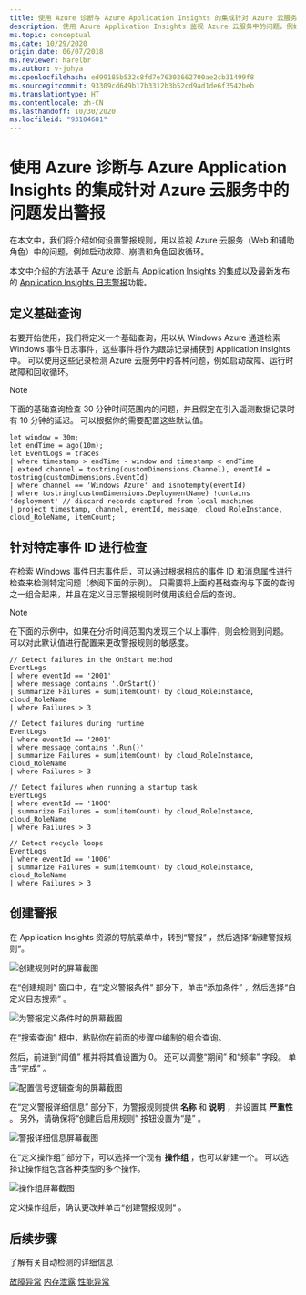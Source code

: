 ```yaml
---
title: 使用 Azure 诊断与 Azure Application Insights 的集成针对 Azure 云服务中的问题发出警报 | Azure Docs
description: 使用 Azure Application Insights 监视 Azure 云服务中的问题，例如启动故障、崩溃和角色回收循环
ms.topic: conceptual
ms.date: 10/29/2020
origin.date: 06/07/2018
ms.reviewer: harelbr
ms.author: v-johya
ms.openlocfilehash: ed99185b532c8fd7e76302662700ae2cb31499f8
ms.sourcegitcommit: 93309cd649b17b3312b3b52cd9ad1de6f3542beb
ms.translationtype: HT
ms.contentlocale: zh-CN
ms.lasthandoff: 10/30/2020
ms.locfileid: "93104681"
---
```

# <a name="alert-on-issues-in-azure-cloud-services-using-the-azure-diagnostics-integration-with-azure-application-insights"></a>使用 Azure 诊断与 Azure Application Insights 的集成针对 Azure 云服务中的问题发出警报

在本文中，我们将介绍如何设置警报规则，用以监视 Azure 云服务（Web 和辅助角色）中的问题，例如启动故障、崩溃和角色回收循环。

本文中介绍的方法基于 [Azure 诊断与 Application Insights 的集成](https://azure.microsoft.com/blog/azure-diagnostics-integration-with-application-insights/)以及最新发布的 [Application Insights 日志警报](https://azure.microsoft.com/blog/log-alerts-for-application-insights-preview/)功能。

## <a name="define-a-base-query"></a>定义基础查询

若要开始使用，我们将定义一个基础查询，用以从 Windows Azure 通道检索 Windows 事件日志事件，这些事件将作为跟踪记录捕获到 Application Insights 中。
可以使用这些记录检测 Azure 云服务中的各种问题，例如启动故障、运行时故障和回收循环。

> [!NOTE]
> 下面的基础查询检查 30 分钟时间范围内的问题，并且假定在引入遥测数据记录时有 10 分钟的延迟。 可以根据你的需要配置这些默认值。

```
let window = 30m;
let endTime = ago(10m);
let EventLogs = traces
| where timestamp > endTime - window and timestamp < endTime
| extend channel = tostring(customDimensions.Channel), eventId = tostring(customDimensions.EventId)
| where channel == 'Windows Azure' and isnotempty(eventId)
| where tostring(customDimensions.DeploymentName) !contains 'deployment' // discard records captured from local machines
| project timestamp, channel, eventId, message, cloud_RoleInstance, cloud_RoleName, itemCount;
```

## <a name="check-for-specific-event-ids"></a>针对特定事件 ID 进行检查

在检索 Windows 事件日志事件后，可以通过根据相应的事件 ID 和消息属性进行检查来检测特定问题（参阅下面的示例）。
只需要将上面的基础查询与下面的查询之一组合起来，并且在定义日志警报规则时使用该组合后的查询。

> [!NOTE]
> 在下面的示例中，如果在分析时间范围内发现三个以上事件，则会检测到问题。 可以对此默认值进行配置来更改警报规则的敏感度。

```
// Detect failures in the OnStart method
EventLogs
| where eventId == '2001'
| where message contains '.OnStart()'
| summarize Failures = sum(itemCount) by cloud_RoleInstance, cloud_RoleName
| where Failures > 3
```

```
// Detect failures during runtime
EventLogs
| where eventId == '2001'
| where message contains '.Run()'
| summarize Failures = sum(itemCount) by cloud_RoleInstance, cloud_RoleName
| where Failures > 3
```

```
// Detect failures when running a startup task
EventLogs
| where eventId == '1000'
| summarize Failures = sum(itemCount) by cloud_RoleInstance, cloud_RoleName
| where Failures > 3
```

```
// Detect recycle loops
EventLogs
| where eventId == '1006'
| summarize Failures = sum(itemCount) by cloud_RoleInstance, cloud_RoleName
| where Failures > 3
```

## <a name="create-an-alert"></a>创建警报

在 Application Insights 资源的导航菜单中，转到“警报”  ，然后选择“新建警报规则”。 

![创建规则时的屏幕截图](./media/proactive-cloud-services/001.png)

在“创建规则”  窗口中，在“定义警报条件”  部分下，单击“添加条件”  ，然后选择“自定义日志搜索”  。

![为警报定义条件时的屏幕截图](./media/proactive-cloud-services/002.png)

在“搜索查询”  框中，粘贴你在前面的步骤中编制的组合查询。

然后，前进到“阈值”  框并将其值设置为 0。 还可以调整“期间”  和“频率”  字段。
单击“完成”  。

![配置信号逻辑查询的屏幕截图](./media/proactive-cloud-services/003.png)

在“定义警报详细信息”  部分下，为警报规则提供 **名称** 和 **说明** ，并设置其 **严重性** 。
另外，请确保将“创建后启用规则”  按钮设置为“是”  。

![警报详细信息屏幕截图](./media/proactive-cloud-services/004.png)

在“定义操作组”  部分下，可以选择一个现有 **操作组** ，也可以新建一个。
可以选择让操作组包含各种类型的多个操作。

![操作组屏幕截图](./media/proactive-cloud-services/005.png)

定义操作组后，确认更改并单击“创建警报规则”  。

## <a name="next-steps"></a>后续步骤

了解有关自动检测的详细信息：

[故障异常](./proactive-failure-diagnostics.md)
[内存泄露](./proactive-potential-memory-leak.md)
[性能异常](./proactive-performance-diagnostics.md)


